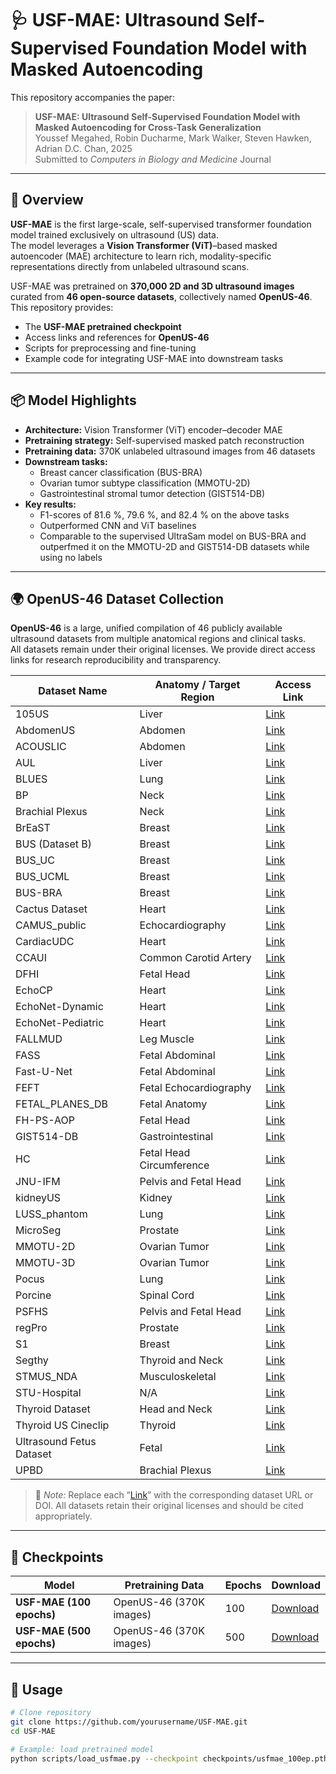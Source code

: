 # 🩺 USF-MAE: Ultrasound Self-Supervised Foundation Model with Masked Autoencoding

This repository accompanies the paper:

> **USF-MAE: Ultrasound Self-Supervised Foundation Model with Masked Autoencoding for Cross-Task Generalization**  
> Youssef Megahed, Robin Ducharme, Mark Walker, Steven Hawken, Adrian D.C. Chan, 2025  
> Submitted to *Computers in Biology and Medicine* Journal

---

## 🧠 Overview

**USF-MAE** is the first large-scale, self-supervised transformer foundation model trained exclusively on ultrasound (US) data.  
The model leverages a **Vision Transformer (ViT)**–based masked autoencoder (MAE) architecture to learn rich, modality-specific representations directly from unlabeled ultrasound scans.

USF-MAE was pretrained on **370,000 2D and 3D ultrasound images** curated from **46 open-source datasets**, collectively named **OpenUS-46**.  
This repository provides:
- The **USF-MAE pretrained checkpoint**
- Access links and references for **OpenUS-46**
- Scripts for preprocessing and fine-tuning
- Example code for integrating USF-MAE into downstream tasks

---

## 📦 Model Highlights

- **Architecture:** Vision Transformer (ViT) encoder–decoder MAE  
- **Pretraining strategy:** Self-supervised masked patch reconstruction  
- **Pretraining data:** 370K unlabeled ultrasound images from 46 datasets  
- **Downstream tasks:**  
  - Breast cancer classification (BUS-BRA)  
  - Ovarian tumor subtype classification (MMOTU-2D)  
  - Gastrointestinal stromal tumor detection (GIST514-DB)  
- **Key results:**  
  - F1-scores of 81.6 %, 79.6 %, and 82.4 % on the above tasks  
  - Outperformed CNN and ViT baselines  
  - Comparable to the supervised UltraSam model on BUS-BRA and outperfmed it on the MMOTU-2D and GIST514-DB datasets while using no labels

---

## 🌍 OpenUS-46 Dataset Collection

**OpenUS-46** is a large, unified compilation of 46 publicly available ultrasound datasets from multiple anatomical regions and clinical tasks.  
All datasets remain under their original licenses. We provide direct access links for research reproducibility and transparency.

| Dataset Name | Anatomy / Target Region | Access Link |
|---------------|------------------------|--------------|
| 105US | Liver | [Link](https://www.researchgate.net/publication/329586355_100_2D_US_Images_and_Tumor_Segmentation_Masks) |
| AbdomenUS | Abdomen | [Link](https://www.kaggle.com/datasets/ignaciorlando/ussimandsegm?resource=download) |
| ACOUSLIC | Abdomen | [Link]([#](https://zenodo.org/records/12697994)) |
| AUL | Liver | [Link](#) |
| BLUES | Lung | [Link](#) |
| BP | Neck | [Link](#) |
| Brachial Plexus | Neck | [Link](#) |
| BrEaST | Breast | [Link](#) |
| BUS (Dataset B) | Breast | [Link](#) |
| BUS_UC | Breast | [Link](#) |
| BUS_UCML | Breast | [Link](#) |
| BUS-BRA | Breast | [Link](#) |
| Cactus Dataset | Heart | [Link](#) |
| CAMUS_public | Echocardiography | [Link](#) |
| CardiacUDC | Heart | [Link](#) |
| CCAUI | Common Carotid Artery | [Link](#) |
| DFHI | Fetal Head | [Link](#) |
| EchoCP | Heart | [Link](#) |
| EchoNet-Dynamic | Heart | [Link](#) |
| EchoNet-Pediatric | Heart | [Link](#) |
| FALLMUD | Leg Muscle | [Link](#) |
| FASS | Fetal Abdominal | [Link](#) |
| Fast-U-Net | Fetal Abdominal | [Link](#) |
| FEFT | Fetal Echocardiography | [Link](#) |
| FETAL_PLANES_DB | Fetal Anatomy | [Link](#) |
| FH-PS-AOP | Fetal Head | [Link](#) |
| GIST514-DB | Gastrointestinal | [Link](#) |
| HC | Fetal Head Circumference | [Link](#) |
| JNU-IFM | Pelvis and Fetal Head | [Link](#) |
| kidneyUS | Kidney | [Link](#) |
| LUSS_phantom | Lung | [Link](#) |
| MicroSeg | Prostate | [Link](#) |
| MMOTU-2D | Ovarian Tumor | [Link](#) |
| MMOTU-3D | Ovarian Tumor | [Link](#) |
| Pocus | Lung | [Link](#) |
| Porcine | Spinal Cord | [Link](#) |
| PSFHS | Pelvis and Fetal Head | [Link](#) |
| regPro | Prostate | [Link](#) |
| S1 | Breast | [Link](#) |
| Segthy | Thyroid and Neck | [Link](#) |
| STMUS_NDA | Musculoskeletal | [Link](#) |
| STU-Hospital | N/A | [Link](#) |
| Thyroid Dataset | Head and Neck | [Link](#) |
| Thyroid US Cineclip | Thyroid | [Link](#) |
| Ultrasound Fetus Dataset | Fetal | [Link](#) |
| UPBD | Brachial Plexus | [Link](#) |

> 📘 *Note:* Replace each “[Link](#)” with the corresponding dataset URL or DOI. All datasets retain their original licenses and should be cited appropriately.

---

## 🧩 Checkpoints

| Model | Pretraining Data | Epochs | Download |
|--------|------------------|---------|-----------|
| **USF-MAE (100 epochs)** | OpenUS-46 (370K images) | 100 | [Download](#) |
| **USF-MAE (500 epochs)** | OpenUS-46 (370K images) | 500 | [Download](#) |

---

## 🧪 Usage

```bash
# Clone repository
git clone https://github.com/yourusername/USF-MAE.git
cd USF-MAE

# Example: load pretrained model
python scripts/load_usfmae.py --checkpoint checkpoints/usfmae_100ep.pth
